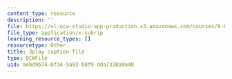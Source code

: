 ```yaml
---
content_type: resource
description: ''
file: https://ol-ocw-studio-app-production.s3.amazonaws.com/courses/9-00sc-introduction-to-psychology-fall-2011/aebd9b74bf345a93b0f9dda7338a9a40_Vko17una2Zw.vtt
file_type: application/x-subrip
learning_resource_types: []
resourcetype: Other
title: 3play caption file
type: OCWFile
uid: aebd9b74-bf34-5a93-b0f9-dda7338a9a40
---
```

